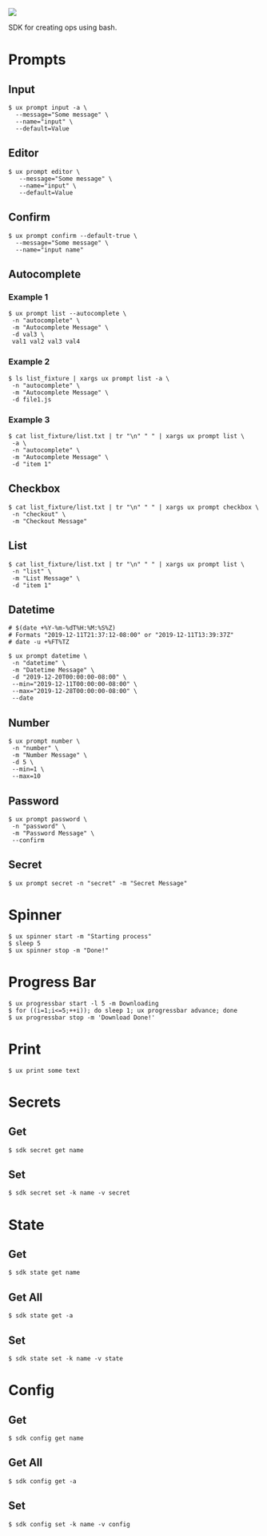 ![](https://cto.ai/static/sdk-banner.png)

SDK for creating ops using bash.

# Prompts

## Input

```shell
$ ux prompt input -a \
  --message="Some message" \
  --name="input" \
  --default=Value
```

## Editor

```shell
$ ux prompt editor \
   --message="Some message" \
   --name="input" \
   --default=Value
```

## Confirm

```shell
$ ux prompt confirm --default-true \
  --message="Some message" \
  --name="input name"
```

## Autocomplete

### Example 1

```shell
$ ux prompt list --autocomplete \
 -n "autocomplete" \
 -m "Autocomplete Message" \
 -d val3 \
 val1 val2 val3 val4
```

### Example 2

```shell
$ ls list_fixture | xargs ux prompt list -a \
 -n "autocomplete" \
 -m "Autocomplete Message" \
 -d file1.js
```

### Example 3

```shell
$ cat list_fixture/list.txt | tr "\n" " " | xargs ux prompt list \
 -a \
 -n "autocomplete" \
 -m "Autocomplete Message" \
 -d "item 1"
```

## Checkbox

```shell
$ cat list_fixture/list.txt | tr "\n" " " | xargs ux prompt checkbox \
 -n "checkout" \
 -m "Checkout Message"
```

## List

```shell
$ cat list_fixture/list.txt | tr "\n" " " | xargs ux prompt list \
 -n "list" \
 -m "List Message" \
 -d "item 1"
```

## Datetime

```shell
# $(date +%Y-%m-%dT%H:%M:%S%Z)
# Formats "2019-12-11T21:37:12-08:00" or "2019-12-11T13:39:37Z"
# date -u +%FT%TZ

$ ux prompt datetime \
 -n "datetime" \
 -m "Datetime Message" \
 -d "2019-12-20T00:00:00-08:00" \
 --min="2019-12-11T00:00:00-08:00" \
 --max="2019-12-28T00:00:00-08:00" \
 --date
```

## Number

```shell
$ ux prompt number \
 -n "number" \
 -m "Number Message" \
 -d 5 \
 --min=1 \
 --max=10
```

## Password

```shell
$ ux prompt password \
 -n "password" \
 -m "Password Message" \
 --confirm
```

## Secret

```shell
$ ux prompt secret -n "secret" -m "Secret Message"
```

# Spinner

```shell
$ ux spinner start -m "Starting process"
$ sleep 5
$ ux spinner stop -m "Done!"
```

# Progress Bar

```shell
$ ux progressbar start -l 5 -m Downloading
$ for ((i=1;i<=5;++i)); do sleep 1; ux progressbar advance; done
$ ux progressbar stop -m 'Download Done!'
```

# Print

```shell
$ ux print some text
```

# Secrets

## Get

```shell
$ sdk secret get name
```

## Set

```shell
$ sdk secret set -k name -v secret
```

# State

## Get

```shell
$ sdk state get name
```

## Get All

```shell
$ sdk state get -a
```

## Set

```shell
$ sdk state set -k name -v state
```

# Config

## Get

```shell
$ sdk config get name
```

## Get All

```shell
$ sdk config get -a
```

## Set

```shell
$ sdk config set -k name -v config
```
